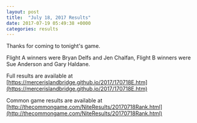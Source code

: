 ```yaml
---
layout: post
title:  "July 18, 2017 Results"
date: 2017-07-19 05:49:38 +0000
categories: results
---
```

Thanks for coming to tonight's game.

Flight A winners were Bryan Delfs and Jen Chalfan, Flight B winners were Sue Anderson and Gary Haldane.

Full results are available at [https://mercerislandbridge.github.io/2017/170718E.htm](https://mercerislandbridge.github.io/2017/170718E.htm)

Common game results are available at [http://thecommongame.com/NiteResults/20170718Rank.html](http://thecommongame.com/NiteResults/20170718Rank.html)
